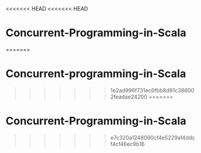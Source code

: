 <<<<<<< HEAD
<<<<<<< HEAD
# Concurrent-Programming-in-Scala
=======
# Concurrent-programming-in-Scala
>>>>>>> 1e2ad996f731ec6fbb8d91c386002feadae24200
=======
# Concurrent-Programming-in-Scala
>>>>>>> e7c320a1248090cf4e5229af4ddcf4cf46ec9b16
